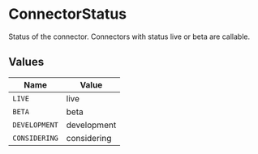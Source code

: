 # ConnectorStatus

Status of the connector. Connectors with status live or beta are callable.


## Values

| Name          | Value         |
| ------------- | ------------- |
| `LIVE`        | live          |
| `BETA`        | beta          |
| `DEVELOPMENT` | development   |
| `CONSIDERING` | considering   |